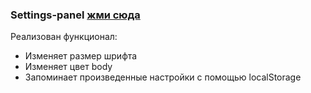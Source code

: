 ### Settings-panel [жми сюда](https://miroshairk.github.io/Settings-panel/)

Реализован функционал:
- Изменяет размер шрифта 
- Изменяет цвет body
- Запоминает произведенные настройки с помощью localStorage
